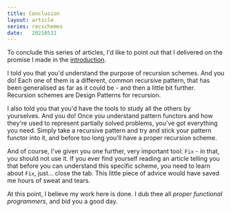 ```yaml
---
title: Conclusion
layout: article
series: recschemes
date:   20210531
---
```


To conclude this series of articles, I'd like to point out that I delivered on the promise I made in the [introduction](./introduction).

I told you that you'd understand the purpose of recursion schemes. And you do! Each one of them is a different, common recursive pattern, that has been generalised as far as it could be - and then a little bit further. Recursion schemes are Design Patterns for recursion.

I also told you that you'd have the tools to study all the others by yourselves. And you do! Once you understand pattern functors and how they're used to represent partially solved problems, you've got everything you need. Simply take a recursive pattern and try and stick your pattern functor into it, and before too long you'll have a proper recursion scheme.

And of course, I've given you one further, very important tool: `Fix` - in that, you should not use it. If you ever find yourself reading an article telling you that before you can understand this specific scheme, you need to learn about `Fix`, just... close the tab. This little piece of advice would have saved me hours of sweat and tears.

At this point, I believe my work here is done. I dub thee all _proper functional programmers_, and bid you a good day.
